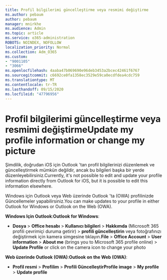 ```yaml
---
title: Profil bilgilerimi güncelleştirme veya resmimi değiştirme
ms.author: pebaum
author: pebaum
manager: mnirkhe
ms.audience: Admin
ms.topic: article
ms.service: o365-administration
ROBOTS: NOINDEX, NOFOLLOW
localization_priority: Normal
ms.collection: Adm_O365
ms.custom:
- "9001105"
- "3066"
ms.openlocfilehash: 4aaba47b069690e96deb3453a2bcec42461f6767
ms.sourcegitcommit: c6692ce0fa1358ec3529e59ca0ecdfdea4cdc759
ms.translationtype: MT
ms.contentlocale: tr-TR
ms.lasthandoff: 09/15/2020
ms.locfileid: "47796956"
---
```

# <a name="update-my-profile-information-or-change-my-picture"></a><span data-ttu-id="65324-102">Profil bilgilerimi güncelleştirme veya resmimi değiştirme</span><span class="sxs-lookup"><span data-stu-id="65324-102">Update my profile information or change my picture</span></span>

<span data-ttu-id="65324-103">Şimdilik, doğrudan iOS için Outlook 'tan profil bilgilerinizi düzenlemek ve güncelleştirmek mümkün değildir, ancak bu bilgileri başka bir yerde düzenleyebilirsiniz.</span><span class="sxs-lookup"><span data-stu-id="65324-103">Currently, it's not possible to edit and update your profile information directly from Outlook for iOS, but it is possible to edit this information elsewhere.</span></span> 

<span data-ttu-id="65324-104">Windows için Outlook veya Web üzerinde Outlook 'ta (OWA) profilinizde Güncellemeler yapabilirsiniz.</span><span class="sxs-lookup"><span data-stu-id="65324-104">You can make updates to your profile in either Outlook for Windows or Outlook on the Web (OWA).</span></span> 

<span data-ttu-id="65324-105">**Windows Için Outlook**:</span><span class="sxs-lookup"><span data-stu-id="65324-105">**Outlook for Windows**:</span></span> 

- <span data-ttu-id="65324-106">**Dosya**  >  **Office hesabı**  >  **Kullanıcı bilgileri**  >  **Hakkımda** (Microsoft 365 profili çevrimiçi duruma getirir) > **profili güncelleştirin** veya fotoğrafınızı değiştirmek için kamera simgesine tıklayın.</span><span class="sxs-lookup"><span data-stu-id="65324-106">**File** > **Office Account** > **User information** > **About me** (brings you to Microsoft 365 profile online) > **Update Profile** or click on the camera icon to change your photo</span></span>  
  
<span data-ttu-id="65324-107">**Web üzerinde Outlook (OWA)**:</span><span class="sxs-lookup"><span data-stu-id="65324-107">**Outlook on the Web (OWA)**:</span></span> 

- <span data-ttu-id="65324-108">**Profil resmi**  >  **Profilim**  >  **Profili Güncelleştir**</span><span class="sxs-lookup"><span data-stu-id="65324-108">**Profile image** > **My profile** > **Update profile**</span></span>
